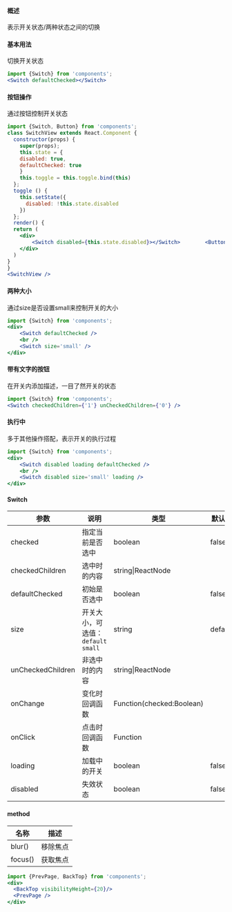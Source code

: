 #### **概述**
表示开关状态/两种状态之间的切换


#### **基本用法**
切换开关状态
```jsx
import {Switch} from 'components';
<Switch defaultChecked></Switch>
```

#### **按钮操作**
通过按钮控制开关状态
```jsx
import {Switch, Button} from 'components';
class SwitchView extends React.Component {
  constructor(props) {
    super(props);
    this.state = {
    disabled: true,
    defaultChecked: true
    }
    this.toggle = this.toggle.bind(this)
  };
  toggle () {
    this.setState({
      disabled: !this.state.disabled
    })
  };
  render() {
  return (
	<div>
		<Switch disabled={this.state.disabled}></Switch>		<Button onClick={this.toggle} >改变禁用状态</Button>
	</div>
  )
}
}
<SwitchView />
```

#### **两种大小**
通过size是否设置small来控制开关的大小
```jsx
import {Switch} from 'components';
<div>
	<Switch defaultChecked />
	<br />
	<Switch size='small' />
</div>
```


#### **带有文字的按钮**
在开关内添加描述，一目了然开关的状态
```jsx
import {Switch} from 'components';
<Switch checkedChildren={'1'} unCheckedChildren={'0'} />
```

#### **执行中**
多于其他操作搭配，表示开关的执行过程
```jsx
import {Switch} from 'components';
<div>
	<Switch disabled loading defaultChecked />
    <br />
    <Switch disabled size='small' loading />
</div>
```


#### **Switch**

| 参数 | 说明 | 类型 | 默认值 |
| --- | --- | --- | --- |
| checked | 指定当前是否选中 | boolean | false |
| checkedChildren | 选中时的内容 | string\|ReactNode |  |
| defaultChecked | 初始是否选中 | boolean | false |
| size | 开关大小，可选值：`default` `small` | string | default |
| unCheckedChildren | 非选中时的内容 | string\|ReactNode |  |
| onChange | 变化时回调函数 | Function(checked:Boolean) |  |
| onClick | 点击时回调函数 | Function |  |
| loading | 加载中的开关 | boolean | false |
| disabled | 失效状态 | boolean | false |

#### **method**

| 名称 | 描述 |
| --- | --- |
| blur() | 移除焦点 |
| focus() | 获取焦点 |


```jsx noeditor
import {PrevPage, BackTop} from 'components';
<div>
  <BackTop visibilityHeight={20}/>
  <PrevPage />
</div>
```
